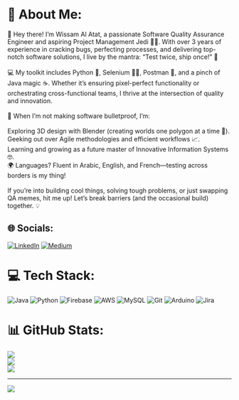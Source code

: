 # 💫 About Me:
👋 Hey there! I’m Wissam Al Atat, a passionate Software Quality Assurance Engineer and aspiring Project Management Jedi 🧙‍♂️. With over 3 years of experience in cracking bugs, perfecting processes, and delivering top-notch software solutions, I live by the mantra: “Test twice, ship once!” 🚀<br><br>💻 My toolkit includes Python 🐍, Selenium 🕵️‍♂️, Postman 📮, and a pinch of Java magic ☕. Whether it’s ensuring pixel-perfect functionality or orchestrating cross-functional teams, I thrive at the intersection of quality and innovation.<br><br>🎯 When I’m not making software bulletproof, I’m:<br><br>Exploring 3D design with Blender (creating worlds one polygon at a time 🌌).<br>Geeking out over Agile methodologies and efficient workflows 📈.<br>Learning and growing as a future master of Innovative Information Systems 🤓.<br>🌍 Languages? Fluent in Arabic, English, and French—testing across borders is my thing!<br><br>If you’re into building cool things, solving tough problems, or just swapping QA memes, hit me up! Let’s break barriers (and the occasional build) together. 💡


## 🌐 Socials:
[![LinkedIn](https://img.shields.io/badge/LinkedIn-%230077B5.svg?logo=linkedin&logoColor=white)](https://linkedin.com/in/https://linkedin.com/in/https://www.linkedin.com/in/wissam-al-atat-a0ba462b4/) [![Medium](https://img.shields.io/badge/Medium-12100E?logo=medium&logoColor=white)](https://medium.com/@https://medium.com/@https://medium.com/@wissamatat1) 

# 💻 Tech Stack:
![Java](https://img.shields.io/badge/java-%23ED8B00.svg?style=for-the-badge&logo=openjdk&logoColor=white) ![Python](https://img.shields.io/badge/python-3670A0?style=for-the-badge&logo=python&logoColor=ffdd54) ![Firebase](https://img.shields.io/badge/firebase-%23039BE5.svg?style=for-the-badge&logo=firebase) ![AWS](https://img.shields.io/badge/AWS-%23FF9900.svg?style=for-the-badge&logo=amazon-aws&logoColor=white) ![MySQL](https://img.shields.io/badge/mysql-4479A1.svg?style=for-the-badge&logo=mysql&logoColor=white) ![Git](https://img.shields.io/badge/git-%23F05033.svg?style=for-the-badge&logo=git&logoColor=white) ![Arduino](https://img.shields.io/badge/-Arduino-00979D?style=for-the-badge&logo=Arduino&logoColor=white) ![Jira](https://img.shields.io/badge/jira-%230A0FFF.svg?style=for-the-badge&logo=jira&logoColor=white)
# 📊 GitHub Stats:
![](https://github-readme-stats.vercel.app/api?username=WissamAlAtat&theme=dark&hide_border=false&include_all_commits=false&count_private=false)<br/>
![](https://github-readme-streak-stats.herokuapp.com/?user=WissamAlAtat&theme=dark&hide_border=false)<br/>
![](https://github-readme-stats.vercel.app/api/top-langs/?username=WissamAlAtat&theme=dark&hide_border=false&include_all_commits=false&count_private=false&layout=compact)

---
[![](https://visitcount.itsvg.in/api?id=WissamAlAtat&icon=0&color=0)](https://visitcount.itsvg.in)

<!-- Proudly created with GPRM ( https://gprm.itsvg.in ) -->
